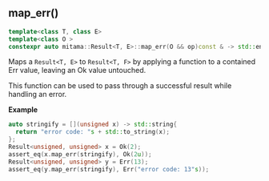 ## map_err()

```cpp
template<class T, class E>
template<class O >
constexpr auto mitama::Result<T, E>::map_err(O && op)const & -> std::enable_if_t<std::is_invocable_v<O, E>, Result<T, std::invoke_result_t<O, E>>>
```

Maps a `Result<T, E>` to `Result<T, F>` by applying a function to a contained Err value, leaving an Ok value untouched.

This function can be used to pass through a successful result while handling an error.

**Example**

```cpp
auto stringify = [](unsigned x) -> std::string{
  return "error code: "s + std::to_string(x);
};
Result<unsigned, unsigned> x = Ok(2);
assert_eq(x.map_err(stringify), Ok(2u));
Result<unsigned, unsigned> y = Err(13);
assert_eq(y.map_err(stringify), Err("error code: 13"s));
```
